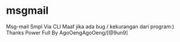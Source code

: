 # msgmail
Msg-mail Smpl Via CLI 
Maaf jika ada bug / kekurangan dari program:)
Thanks Power Full By AgoOengAgoOeng/[@9un9]
